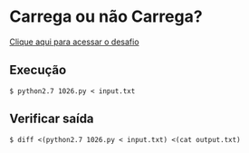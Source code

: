 # Carrega ou não Carrega?
[Clique aqui para acessar o desafio](https://www.urionlinejudge.com.br/judge/pt/problems/view/1026)

## Execução
```
$ python2.7 1026.py < input.txt
```

## Verificar saída
```
$ diff <(python2.7 1026.py < input.txt) <(cat output.txt)
```